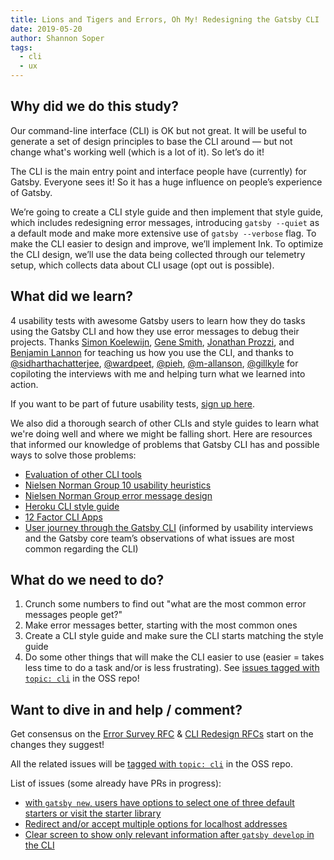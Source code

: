 ```yaml
---
title: Lions and Tigers and Errors, Oh My! Redesigning the Gatsby CLI
date: 2019-05-20
author: Shannon Soper
tags:
  - cli
  - ux
---
```


## Why did we do this study?

Our command-line interface (CLI) is OK but not great. It will be useful to generate a set of design principles to base the CLI around — but not change what's working well (which is a lot of it). So let’s do it!

The CLI is the main entry point and interface people have (currently) for Gatsby. Everyone sees it! So it has a huge influence on people’s experience of Gatsby.

We’re going to create a CLI style guide and then implement that style guide, which includes redesigning error messages, introducing `gatsby --quiet` as a default mode and make more extensive use of `gatsby --verbose` flag. To make the CLI easier to design and improve, we’ll implement Ink. To optimize the CLI design, we’ll use the data being collected through our telemetry setup, which collects data about CLI usage (opt out is possible).

## What did we learn?

4 usability tests with awesome Gatsby users to learn how they do tasks using the Gatsby CLI and how they use error messages to debug their projects. Thanks [Simon Koelewijn](https://github.com/smnk), [Gene Smith](https://twitter.com/gene_r_smith), [Jonathan Prozzi](https://github.com/jonathanprozzi), and [Benjamin Lannon](https://github.com/lannonbr) for teaching us how you use the CLI, and thanks to [@sidharthachatterjee](https://github.com/sidharthachatterjee), [@wardpeet](https://github.com/wardpeet), [@pieh](https://github.com/pieh), [@m-allanson](https://github.com/m-allanson), [@gillkyle](https://github.com/gillkyle) for copiloting the interviews with me and helping turn what we learned into action.

If you want to be part of future usability tests, [sign up here](https://mailchi.mp/84f6243ba763/gatsby-usability-newsletter-signup).

We also did a thorough search of other CLIs and style guides to learn what we're doing well and where we might be falling short. Here are resources that informed our knowledge of problems that Gatsby CLI has and possible ways to solve those problems:

- [Evaluation of other CLI tools](https://github.com/gatsbyjs/gatsby/issues/12951)
- [Nielsen Norman Group 10 usability heuristics](https://www.nngroup.com/articles/ten-usability-heuristics/)
- [Nielsen Norman Group error message design](https://www.nngroup.com/articles/error-message-guidelines/)
- [Heroku CLI style guide](https://devcenter.heroku.com/articles/cli-style-guide)
- [12 Factor CLI Apps](https://medium.com/@jdxcode/12-factor-cli-apps-dd3c227a0e46)
- [User journey through the Gatsby CLI](https://whimsical.co/2PxMcRGE63bwk1Ayc3emAB) (informed by usability interviews and the Gatsby core team’s observations of what issues are most common regarding the CLI)

## What do we need to do?

1.  Crunch some numbers to find out "what are the most common error messages people get?"
2.  Make error messages better, starting with the most common ones
3.  Create a CLI style guide and make sure the CLI starts matching the style guide
4.  Do some other things that will make the CLI easier to use (easier = takes less time to do a task and/or is less frustrating). See [issues tagged with `topic: cli`](https://github.com/gatsbyjs/gatsby/issues?q=is%3Aopen+is%3Aissue+label%3A%22topic%3A+cli%22) in the OSS repo!

## Want to dive in and help / comment?

Get consensus on the [Error Survey RFC](https://github.com/gatsbyjs/rfcs/pull/37) & [CLI Redesign RFCs](https://github.com/gatsbyjs/rfcs/pull/38) start on the changes they suggest!

All the related issues will be [tagged with `topic: cli`](https://github.com/gatsbyjs/gatsby/issues?q=is%3Aopen+is%3Aissue+label%3A%22topic%3A+cli%22) in the OSS repo.

List of issues (some already have PRs in progress):

- [with `gatsby new`, users have options to select one of three default starters or visit the starter library](https://github.com/gatsbyjs/gatsby/issues/14085)
- [Redirect and/or accept multiple options for localhost addresses](https://github.com/gatsbyjs/gatsby/issues/14084)
- [Clear screen to show only relevant information after `gatsby develop` in the CLI](https://github.com/gatsbyjs/gatsby/issues/13513)

